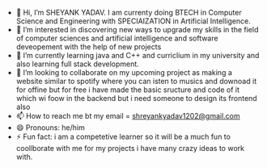 - 👋 Hi, I’m SHEYANK YADAV. I am currenty doing BTECH in Computer Science and Engineering with SPECIAIZATION in Artificial Intelligence.
- 👀 I’m interested in discovering new ways to upgrade my skills in the field of computer sciences and artificial intelligence and software deveopement with the help of new projects 
- 🌱 I’m currently learning java and C++ and curriclium in my university and also learning full stack development.
- 💞️ I’m looking to collaborate on my upcoming project as making a website similar to spotify where you can isten to musics and downoad it for offine but for free i have made the basic sructure and code of it which wi foow in the backend but i need someone to design its frontend also
- 📫 How to reach me bt my email = shreyankyadav1202@gmail.com
- 😄 Pronouns: he/him
- ⚡ Fun fact: i am a competetive learner so it will be a much fun to coollborate with me for my projects i have many crazy ideas to work with.  

<!---
Shreyank1202/Shreyank1202 is a ✨ special ✨ repository because its `README.md` (this file) appears on your GitHub profile.
You can click the Preview link to take a look at your changes.
--->
